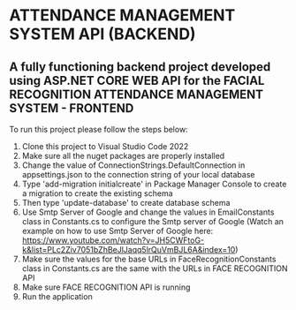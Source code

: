 # ATTENDANCE MANAGEMENT SYSTEM API (BACKEND)

## A fully functioning backend project developed using ASP.NET CORE WEB API for the FACIAL RECOGNITION ATTENDANCE MANAGEMENT SYSTEM - FRONTEND

To run this project please follow the steps below:

1. Clone this project to Visual Studio Code 2022 
2. Make sure all the nuget packages are properly installed
3. Change the value of ConnectionStrings.DefaultConnection in appsettings.json to the connection string of your local database
4. Type 'add-migration initialcreate' in Package Manager Console to create a migration to create the existing schema
5. Then type 'update-database' to create database schema
6. Use Smtp Server of Google and change the values in EmailConstants class in Constants.cs to configure the Smtp server of Google (Watch an example on how to use Smtp Server
of Google here: https://www.youtube.com/watch?v=JH5CWFtoG-k&list=PLc2Ziv7051bZhBeJlJaqq5lrQuVmBJL6A&index=10)
7. Make sure the values for the base URLs in FaceRecognitionConstants class in Constants.cs are the same with the URLs in FACE RECOGNITION API
8. Make sure FACE RECOGNITION API is running
6. Run the application
